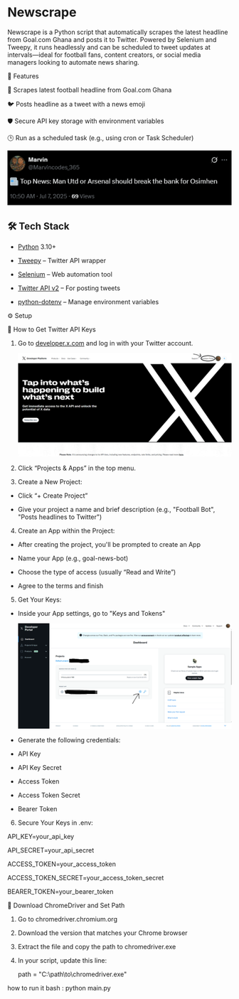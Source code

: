 # Newscrape
Newscrape is a Python script that automatically scrapes the latest headline from Goal.com Ghana and posts it to Twitter. Powered by Selenium and Tweepy, it runs headlessly and can be scheduled to tweet updates at intervals—ideal for football fans, content creators, or social media managers looking to automate news sharing.

🚀 Features

🔎 Scrapes latest football headline from Goal.com Ghana

🐦 Posts headline as a tweet with a news emoji

🛡️ Secure API key storage with environment variables

🕒 Run as a scheduled task (e.g., using cron or Task Scheduler)

![Postl](images/post.png)

## 🛠️ Tech Stack
- [Python](https://www.python.org/) 3.10+
  
- [Tweepy](https://docs.tweepy.org/) – Twitter API wrapper
  
- [Selenium](https://www.selenium.dev/documentation/) – Web automation tool
  
- [Twitter API v2](https://developer.twitter.com/en/docs/twitter-api) – For posting tweets
  
- [python-dotenv](https://pypi.org/project/python-dotenv/) – Manage environment variables

⚙️ Setup

🔑 How to Get Twitter API Keys

1. Go to [developer.x.com](https://developer.x.com/en) and log in with your Twitter account.

   ![Developer Portal](images/portal.png)

3. Click “Projects & Apps” in the top menu.

4. Create a New Project:

- Click “+ Create Project”

- Give your project a name and brief description (e.g., "Football Bot", "Posts headlines to Twitter")

4. Create an App within the Project:

- After creating the project, you'll be prompted to create an App

- Name your App (e.g., goal-news-bot)

- Choose the type of access (usually “Read and Write”)

- Agree to the terms and finish

5. Get Your Keys:

- Inside your App settings, go to "Keys and Tokens"

  ![App Settings](images/Setting.png)

- Generate the following credentials:

 - API Key

 - API Key Secret

 - Access Token

 - Access Token Secret

 - Bearer Token

6. Secure Your Keys in .env:

API_KEY=your_api_key

API_SECRET=your_api_secret

ACCESS_TOKEN=your_access_token

ACCESS_TOKEN_SECRET=your_access_token_secret

BEARER_TOKEN=your_bearer_token

🔧 Download ChromeDriver and Set Path

1. Go to chromedriver.chromium.org

2. Download the version that matches your Chrome browser

3. Extract the file and copy the path to chromedriver.exe

4. In your script, update this line:
   
   path = "C:\\path\\to\\chromedriver.exe"

how to run it
bash : python main.py
